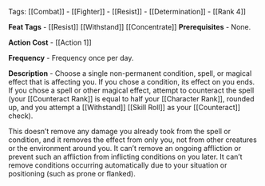 Tags: [[Combat]] - [[Fighter]] - [[Resist]] - [[Determination]] - [[Rank 4]]

**Feat Tags** - [[Resist]] [[Withstand]] [[Concentrate]]
**Prerequisites** - None.

**Action Cost** - [[Action 1]]

**Frequency** - Frequency once per day.

**Description** - Choose a single non-permanent condition, spell, or magical effect that is affecting you. If you chose a condition, its effect on you ends. If you chose a spell or other magical effect, attempt to counteract the spell (your [[Counteract Rank]] is equal to half your [[Character Rank]], rounded up, and you attempt a [[Withstand]] [[Skill Roll]] as your [[Counteract]] check).

This doesn’t remove any damage you already took from the spell or condition, and it removes the effect from only you, not from other creatures or the environment around you. It can’t remove an ongoing affliction or prevent such an affliction from inflicting conditions on you later. It can’t remove conditions occurring automatically due to your situation or positioning (such as prone or flanked).